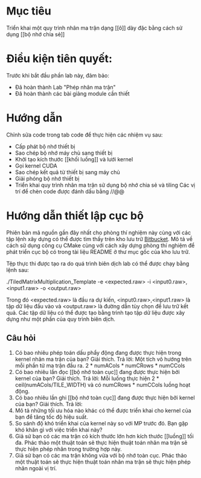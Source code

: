 # Mục tiêu
Triển khai một quy trình nhân ma trận dạng [[ô]] dày đặc bằng cách sử dụng [[bộ nhớ chia sẻ]]
# Điều kiện tiên quyết:
Trước khi bắt đầu phần lab này, đảm bảo:
- Đã hoàn thành Lab "Phép nhân ma trận"
- Đã hoàn thành các bài giảng module cần thiết

# Hướng dẫn
Chỉnh sửa code trong tab code để thực hiện các nhiệm vụ sau: 
- Cấp phát bộ nhớ thiết bị
- Sao chép bộ nhớ máy chủ sang thiết bị
- Khởi tạo kích thước [[khối luồng]] và lưới kernel
- Gọi kernel CUDA
- Sao chép kết quả từ thiết bị sang máy chủ
- Giải phóng bộ nhớ thiết bị
- Triển khai quy trình nhân ma trận sử dụng bộ nhớ chia sẻ và tiling
Các vị trí để chèn code được đánh dấu bằng //@@

# Hướng dẫn thiết lập cục bộ
Phiên bản mã nguồn gần đây nhất cho phòng thí nghiệm này cùng với các tập lệnh xây dựng có thể được tìm thấy trên kho lưu trữ [Bitbucket](https://bitbucket.org/nvidia-dli/gputeachingkit-labs/). Mô tả về cách sử dụng công cụ CMake cùng với cách xây dựng phòng thí nghiệm để phát triển cục bộ có trong tài liệu README ở thư mục gốc của kho lưu trữ.

Tệp thực thi được tạo ra do quá trình biên dịch lab có thể được chạy bằng lệnh sau:

./TiledMatrixMultiplication_Template -e &lt;expected.raw> -i &lt;input0.raw>,&lt;input1.raw> -o &lt;output.raw>

Trong đó &lt;expected.raw> là đầu ra dự kiến, &lt;input0.raw>,&lt;input1.raw> là tập dữ liệu đầu vào và &lt;output.raw> là đường dẫn tùy chọn để lưu trữ kết quả. Các tập dữ liệu có thể được tạo bằng trình tạo tập dữ liệu được xây dựng như một phần của quy trình biên dịch.

## Câu hỏi
1. Có bao nhiêu phép toán dấu phẩy động đang được thực hiện trong kernel nhân ma trận của bạn? Giải thích.
   Trả lời: Một tích vô hướng trên mỗi phần tử ma trận đầu ra. 2 * numACols * numCRows * numCCols
2. Có bao nhiêu lần đọc [[bộ nhớ toàn cục]] đang được thực hiện bởi kernel của bạn? Giải thích.
   Trả lời: Mỗi luồng thực hiện 2 * ceil(numACols/TILE_WIDTH) và có numCRows * numCCols luồng hoạt động.
3. Có bao nhiêu lần ghi [[bộ nhớ toàn cục]] đang được thực hiện bởi kernel của bạn? Giải thích.
   Trả lời:
4. Mô tả những tối ưu hóa nào khác có thể được triển khai cho kernel của bạn để tăng tốc độ hiệu suất.
5. So sánh độ khó triển khai của kernel này so với MP trước đó. Bạn gặp khó khăn gì với việc triển khai này?
6. Giả sử bạn có các ma trận có kích thước lớn hơn kích thước [[luồng]] tối đa. Phác thảo một thuật toán sẽ thực hiện thuật toán nhân ma trận sẽ thực hiện phép nhân trong trường hợp này.
7. Giả sử bạn có các ma trận không vừa với bộ nhớ toàn cục. Phác thảo một thuật toán sẽ thực hiện thuật toán nhân ma trận sẽ thực hiện phép nhân ngoài vị trí.